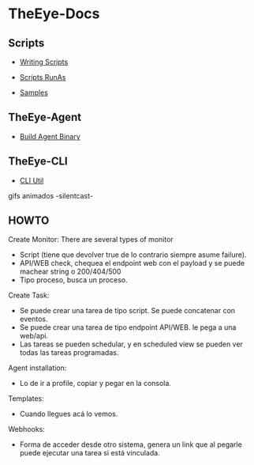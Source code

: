 # TheEye-Docs

## Scripts

+ [Writing Scripts](https://github.com/theeye-io-team/theeye-docs/tree/master/scripts/write.md)

+ [Scripts RunAs](https://github.com/theeye-io-team/theeye-docs/tree/master/scripts/runas.md)

+ [Samples](https://github.com/theeye-io-team/theeye-docs/tree/master/scripts)


## TheEye-Agent

+ [Build Agent Binary](https://github.com/theeye-io-team/theeye-docs/tree/master/agent/binary_build.md)


## TheEye-CLI

+ [CLI Util](https://github.com/theeye-io-team/theeye-docs/tree/master/cli)

gifs animados -silentcast-

## HOWTO


Create Monitor:
There are several types of monitor
+ Script (tiene que devolver true de lo contrario siempre asume failure).
+ API/WEB check, chequea el endpoint web con el payload y se puede machear string o 200/404/500
+ Tipo proceso, busca un proceso.

Create Task:
+ Se puede crear una tarea de tipo script. Se puede concatenar con eventos.
+ Se puede crear una tarea de tipo endpoint API/WEB. le pega a una web/api.
+ Las tareas se pueden schedular, y en scheduled view se pueden ver todas las tareas programadas.

Agent installation:
+ Lo de ir a profile, copiar y pegar en la consola.

Templates:
+ Cuando llegues acá lo vemos.

Webhooks:
+ Forma de acceder desde otro sistema, genera un link que al pegarle puede ejecutar una tarea si está vinculada.
